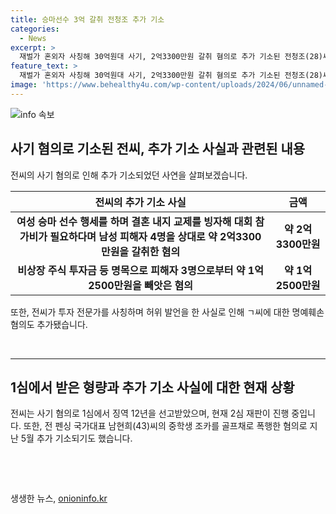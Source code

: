 ```yaml
---
title: 승마선수 3억 갈취 전청조 추가 기소
categories:
  - News
excerpt: >
  재벌가 혼외자 사칭해 30억원대 사기, 2억3300만원 갈취 혐의로 추가 기소된 전청조(28)씨. 여성 승마 선수로 위장해 대회 참가비 등 교제를 빙자해 돈을 빼앗았으며, 투자 전문가로 위장하여 다수에게 피해를 입힌 사실이 드러났다. 합법적인 신분으로 사기를 저질렀으며, 1심에서 징역 12년 선고 받았지만 항소 중이고, 전 펜싱 국가대표 남현희(43)씨의 조카를 폭행한 혐의도 추가 기소되었다.
feature_text: >
  재벌가 혼외자 사칭해 30억원대 사기, 2억3300만원 갈취 혐의로 추가 기소된 전청조(28)씨. 여성 승마 선수로 위장해 대회 참가비 등 교제를 빙자해 돈을 빼앗았으며, 투자 전문가로 위장하여 다수에게 피해를 입힌 사실이 드러났다. 합법적인 신분으로 사기를 저질렀으며, 1심에서 징역 12년 선고 받았지만 항소 중이고, 전 펜싱 국가대표 남현희(43)씨의 조카를 폭행한 혐의도 추가 기소되었다.
image: 'https://www.behealthy4u.com/wp-content/uploads/2024/06/unnamed-file.png'
---
```


<p><img src="https://www.behealthy4u.com/wp-content/uploads/2024/06/unnamed-file.png" alt="info 속보" /></p>

<h2 data-ke-size="size26">사기 혐의로 기소된 전씨, 추가 기소 사실과 관련된 내용</h2>

<p data-ke-size="size16">전씨의 사기 혐의로 인해 추가 기소되었던 사연을 살펴보겠습니다.</p>

<table>
<thead>
<tr>
<th><b>전씨의 추가 기소 사실</b></th>
<th><b>금액</b></th>
</tr>
</thead>
<tbody>
<tr>
<td style="text-align: center; height: 17px;"><b>여성 승마 선수 행세를 하며 결혼 내지 교제를 빙자해 대회 참가비가 필요하다며 남성 피해자 4명을 상대로 약 2억3300만원을 갈취한 혐의</b></td>
<td style="text-align: center; height: 17px;"><b>약 2억3300만원</b></td>
</tr>
<tr>
<td style="text-align: center; height: 17px;"><b>비상장 주식 투자금 등 명목으로 피해자 3명으로부터 약 1억2500만원을 빼앗은 혐의</b></td>
<td style="text-align: center; height: 17px;"><b>약 1억2500만원</b></td>
</tr>
</tbody>
</table>

<p data-ke-size="size16">또한, 전씨가 투자 전문가를 사칭하며 허위 발언을 한 사실로 인해 ㄱ씨에 대한 명예훼손 혐의도 추가됐습니다.</p>

<p data-ke-size="size16">&nbsp;</p>

<hr>

<h2 data-ke-size="size26">1심에서 받은 형량과 추가 기소 사실에 대한 현재 상황</h2>

<p data-ke-size="size16">전씨는 사기 혐의로 1심에서 징역 12년을 선고받았으며, 현재 2심 재판이 진행 중입니다. 또한, 전 펜싱 국가대표 남현희(43)씨의 중학생 조카를 골프채로 폭행한 혐의로 지난 5월 추가 기소되기도 했습니다.</p>

<p data-ke-size="size16">&nbsp;</p>

<p data-ke-size="size16">&nbsp;</p>
생생한 뉴스, <a href="https://onioninfo.kr" rel="dofollow">onioninfo.kr</a>


